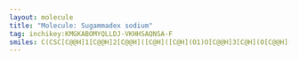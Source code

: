 ```yaml
---
layout: molecule
title: "Molecule: Sugammadex sodium"
tag: inchikey:KMGKABOMYQLLDJ-VKHHSAQNSA-F
smiles: C(CSC[C@@H]1[C@@H]2[C@@H]([C@H]([C@H](O1)O[C@@H]3[C@H](O[C@@H]([C@@H]([C@H]3O)O)O[C@@H]4[C@H](O[C@@H]([C@@H]([C@H]4O)O)O[C@@H]5[C@H](O[C@@H]([C@@H]([C@H]5O)O)O[C@@H]6[C@H](O[C@@H]([C@@H]([C@H]6O)O)O[C@@H]7[C@H](O[C@@H]([C@@H]([C@H]7O)O)O[C@@H]8[C@H](O[C@@H]([C@@H]([C@H]8O)O)O[C@@H]9[C@H](O[C@H](O2)[C@@H]([C@H]9O)O)CSCCC(=O)[O-])CSCCC(=O)[O-])CSCCC(=O)[O-])CSCCC(=O)[O-])CSCCC(=O)[O-])CSCCC(=O)[O-])CSCCC(=O)[O-])O)O)C(=O)[O-].[Na+].[Na+].[Na+].[Na+].[Na+].[Na+].[Na+].[Na+]
---
```

